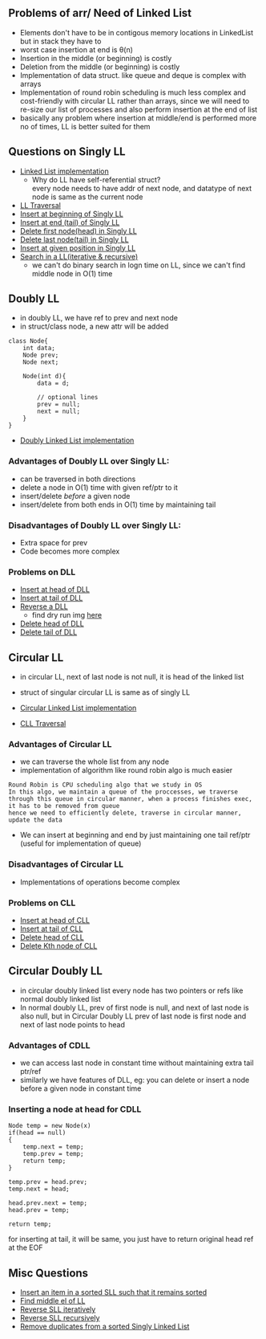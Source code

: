 ## Problems of arr/ Need of Linked List

- Elements don't have to be in contigous memory locations in LinkedList but in stack they have to
- worst case insertion at end is θ(n) 
- Insertion in the middle (or beginning) is costly
- Deletion from the middle (or beginning) is costly
- Implementation of data struct. like queue and deque is complex with arrays
- Implementation of round robin scheduling is much less complex and cost-friendly with circular LL rather than arrays, since we will need to re-size our list of processes and also perform insertion at the end of list
- basically any problem where insertion at middle/end is performed more no of times, LL is better suited for them

## Questions on Singly LL

- [Linked List implementation](Singly_Linked_List/LL_basic)
    - Why do LL have self-referential struct? <br>
        every node needs to have addr of next node, and datatype of next node is same as the current node
- [LL Traversal](Singly_Linked_List/LL_traversal)
- [Insert at beginning of Singly LL](Singly_Linked_List/insert_at_begin.java)
- [Insert at end (tail) of Singly LL](Singly_Linked_List/insert_at_end.java)
- [Delete first node(head) in Singly LL](Singly_Linked_List/delete_first_node.java)
- [Delete last node(tail) in Singly LL](Singly_Linked_List/delete_last_node.java)
- [Insert at given position in Singly LL](Singly_Linked_List/insert_node.java)
- [Search in a LL(iterative & recursive)](Singly_Linked_List/SearchNode.java)
    - we can't do binary search in logn time on LL, since we can't find middle node in O(1) time

## Doubly LL

- in doubly LL, we have ref to prev and next node 
- in struct/class node, a new attr will be added

```
class Node{
    int data;
    Node prev;
    Node next;

    Node(int d){
        data = d;

        // optional lines
        prev = null;
        next = null;
    }
}
```

- [Doubly Linked List implementation](Doubly_Linked_List/LL_basic.java)

### Advantages of Doubly LL over Singly LL:
- can be traversed in both directions
- delete a node in O(1) time with given ref/ptr to it
- insert/delete *before* a given node
- insert/delete from both ends in O(1) time by maintaining tail

### Disadvantages of Doubly LL over Singly LL:
- Extra space for prev
- Code becomes more complex

### Problems on DLL

- [Insert at head of DLL](Doubly_Linked_List/InsertAtHead.java)
- [Insert at tail of DLL](Doubly_Linked_List/InsertAtTail.java)
- [Reverse a DLL](Doubly_Linked_List/Reverse.java)
    - find dry run img [here](imgs/)
- [Delete head of DLL](Doubly_Linked_List/DeleteHead.java)
- [Delete tail of DLL](Doubly_Linked_List/DeleteTail.java)

## Circular LL

- in circular LL, next of last node is not null, it is head of the linked list
- struct of singular circular LL is same as of singly LL

- [Circular Linked List implementation](Circular_Linked_List/LL_basic.java)
- [CLL Traversal](Circular_Linked_List/LL_traversal.java)

### Advantages of Circular LL
-  we can traverse the whole list from any node
-  implementation of algorithm like round robin algo is much easier
```
Round Robin is CPU scheduling algo that we study in OS
In this algo, we maintain a queue of the proccesses, we traverse through this queue in circular manner, when a process finishes exec, it has to be removed from queue
hence we need to efficiently delete, traverse in circular manner, update the data
```
- We can insert at beginning and end by just maintaining one tail ref/ptr (useful for implementation of queue)

### Disadvantages of Circular LL
- Implementations of operations become complex

### Problems on CLL

- [Insert at head of CLL](Circular_Linked_List/InsertAtHead.java)
- [Insert at tail of CLL](Circular_Linked_List/InsertAtTail.java)
- [Delete head of CLL](Circular_Linked_List/DeleteHead.java)
- [Delete Kth node of CLL](Circular_Linked_List/DeleteKthNode.java)

## Circular Doubly LL

- in circular doubly linked list every node has two pointers or refs like normal doubly linked list
- In normal doubly LL, prev of first node is null, and next of last node is also null, but in Circular Doubly LL prev of last node is first node and next of last node points to head

### Advantages of CDLL
- we can access last node in constant time without maintaining extra tail ptr/ref
- similarly we have features of DLL, eg: you can delete or insert a node before a given node in constant time

### Inserting a node at head for CDLL

```
Node temp = new Node(x)
if(head == null)
{
    temp.next = temp;
    temp.prev = temp;
    return temp;
}

temp.prev = head.prev;
temp.next = head;

head.prev.next = temp;
head.prev = temp;

return temp;
```

for inserting at tail, it will be same, you just have to return original head ref at the EOF

## Misc Questions

- [Insert an item in a sorted SLL such that it remains sorted](sorted_insert_SLL.java)
- [Find middle el of LL](middle_el.java)
- [Reverse SLL iteratively](reverseSLL.java)
- [Reverse SLL recursively](reverseSLL_recursive.java)
- [Remove duplicates from a sorted Singly Linked List](removeDupliInSortedLL.java)